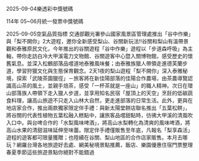 
2025-09-04樂透彩中獎號碼

                                
114年 05~06月統一發票中獎號碼
                             
2025-09-05空氣品質指標
                              交通部觀光署參山國家風景區管理處推出「谷中作樂」與「梨不開你」2大遊程，邀你全新感受梨山、谷關新玩法!!谷關和梨山有溫帶景觀和泰雅原民文化，今年推出的谷關遊程「谷中作樂」遊程以「步道森呼吸」為主軸，帶你走訪白冷大甲溪電力文物館、谷關遊客中心暨入關博物館，感受歷史的懷舊氣息。並深入松鶴部落品嚐道地泰雅風味餐；由泰雅族獵人帶領走進德芙蘭步道，學習狩獵文化與生態保育觀念。2天1夜的梨山遊程「梨不開你」深入泰雅秘境，探索「武陵茶園獵徑」－旅客將在新佳陽部落的佳陽合作農場，由茶農導覽認識高山茶的風土，並親手焙茶，感受「一杯茶就是一座山」的職人精神。次日在環山部落族人帶領下走入獵人步道，並享用知名民宿「屋頂上的天空」烹飪的低碳蔬食料理，讓高山旅遊不只走入山林大自然，更走進部落的日常生活。此外，更與在地店家合作，推出兩款獨家限定伴手禮：與新太陽堂餅店聯名推出「五葉松餅」，將谷關的代表性植物五葉松融入糕點中，讓旅客品嚐甜點時，彷彿大甲溪的清風吹入口中。與台啤合作的「水梨風味啤酒」，將高山水梨轉化為清爽的風味啤酒，將高山水果的清甜滋味延伸至味蕾。限定伴手禮僅販售至年底，凡報名「梨享森活」遊程的遊客都可限量獲贈；也陸續在谷關、梨山地區的合作店家販售。本月去哪玩？網羅台灣各地旅遊好去處、網美秘境景點推薦，飯店、樂園優惠住宿門票整理春夏季節這些旅遊景點你絕對不能錯過